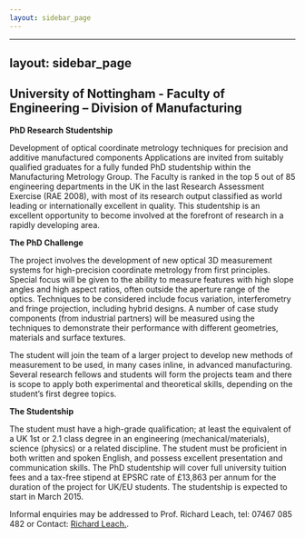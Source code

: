 ```yaml
---
layout: sidebar_page
---
```


---
layout: sidebar_page
---

## University of Nottingham - Faculty of Engineering – Division of Manufacturing


**PhD Research Studentship**

Development of optical coordinate metrology techniques for precision and additive manufactured components
Applications are invited from suitably qualified graduates for a fully funded PhD studentship within the Manufacturing Metrology Group. The Faculty is ranked in the top 5 out of 85 engineering departments in the UK in the last Research Assessment Exercise (RAE 2008), with most of its research output classified as world leading or internationally excellent in quality. This studentship is an excellent opportunity to become involved at the forefront of research in a rapidly developing area.

**The PhD Challenge**

The project involves the development of new optical 3D measurement systems for high-precision coordinate metrology from first principles. Special focus will be given to the ability to measure features with high slope angles and high aspect ratios, often outside the aperture range of the optics. Techniques to be considered include focus variation, interferometry and fringe projection, including hybrid designs. A number of case study components (from industrial partners) will be measured using the techniques to demonstrate their performance with different geometries, materials and surface textures.

The student will join the team of a larger project to develop new methods of measurement to be used, in many cases inline, in advanced manufacturing. Several research fellows and students will form the projects team and there is scope to apply both experimental and theoretical skills, depending on the student’s first degree topics.

**The Studentship**

The student must have a high-grade qualification; at least the equivalent of a UK 1st or 2.1 class degree in an engineering (mechanical/materials), science (physics) or a related discipline. The student must be proficient in both written and spoken English, and possess excellent presentation and communication skills.
The PhD studentship will cover full university tuition fees and a tax-free stipend at EPSRC rate of £13,863 per annum for the duration of the project for UK/EU students. The studentship is expected to start in March 2015.

Informal enquiries may be addressed to Prof. Richard Leach, tel: 07467 085 482 or Contact: <a href="mailto:richard.leach@nottingham.ac.uk">Richard Leach.</strong></a>.
